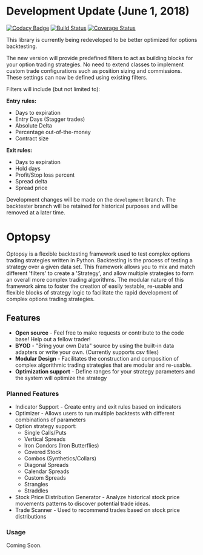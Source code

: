 # Development Update (June 1, 2018)

[![Codacy Badge](https://api.codacy.com/project/badge/Grade/2de8f5b3fa2742de93fb60b3a1ae5683)](https://app.codacy.com/app/michaelchu/optopsy?utm_source=github.com&utm_medium=referral&utm_content=michaelchu/optopsy&utm_campaign=badger)
[![Build Status](https://travis-ci.org/michaelchu/optopsy.svg?branch=master)](https://travis-ci.org/michaelchu/optopsy)
[![Coverage Status](https://coveralls.io/repos/github/michaelchu/optopsy/badge.svg?branch=master)](https://coveralls.io/github/michaelchu/optopsy?branch=master)

This library is currently being redeveloped to be better optimized for options backtesting. 

The new version will provide predefined filters to act as building blocks for your option trading strategies.
No need to extend classes to implement custom trade configurations such as position sizing and commissions. These
settings can now be defined using existing filters.

Filters will include (but not limited to):

**Entry rules:**
* Days to expiration
* Entry Days (Stagger trades)
* Absolute Delta
* Percentage out-of-the-money
* Contract size

**Exit rules:**
* Days to expiration
* Hold days
* Profit/Stop loss percent
* Spread delta
* Spread price

Development changes will be made on the `development` branch. The backtester branch will be retained for historical
purposes and will be removed at a later time.

# Optopsy

Optopsy is a flexible backtesting framework used to test complex options trading strategies written in Python. 
Backtesting is the process of testing a strategy over a given data set. This framework allows you to mix and match 
different 'filters' to create a 'Strategy', and allow multiple strategies to form an overall more complex trading algorithms. 
The modular nature of this framework aims to foster the creation of easily testable, re-usable and flexible blocks of strategy logic to facilitate 
the rapid development of complex options trading strategies.

## Features
* **Open source** - Feel free to make requests or contribute to the code base! Help out a fellow trader!
* **BYOD** - "Bring your own Data" source by using the built-in data adapters or write your own. (Currently supports csv files)
* **Modular Design** - Facilitates the construction and composition of complex algorithmic trading strategies that are modular and re-usable.
* **Optimization support** - Define ranges for your strategy parameters and the system will optimize the strategy

### Planned Features
* Indicator Support - Create entry and exit rules based on indicators
* Optimizer - Allows users to run multiple backtests with different combinations of parameters
* Option strategy support:
    * Single Calls/Puts
    * Vertical Spreads
    * Iron Condors (Iron Butterflies)
    * Covered Stock
    * Combos (Synthetics/Collars)
    * Diagonal Spreads
    * Calendar Spreads
    * Custom Spreads
    * Strangles
    * Straddles
 * Stock Price Distribution Generator - Analyze historical stock price movements patterns to discover potential trade ideas.
 * Trade Scanner - Used to recommend trades based on stock price distributions

### Usage

Coming Soon.
